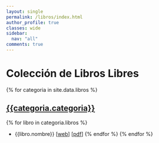 ```yaml
---
layout: single
permalink: /libros/index.html
author_profile: true
classes: wide
sidebar:
  nav: "all"
comments: true
---
```

# Colección de Libros Libres

{% for categoria in site.data.libros %}
## [{{categoria.categoria}}]({{categoria.url}})

{% for libro in categoria.libros %}
* {{libro.nombre}} [[web]({{libro.web}})] [[pdf]({{libro.url}})]
{% endfor %}
{% endfor %}

